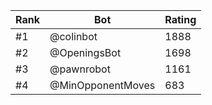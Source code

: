 Rank|Bot|Rating
---|---|---
#1|@colinbot|1888
#2|@OpeningsBot|1698
#3|@pawnrobot|1161
#4|@MinOpponentMoves|683
